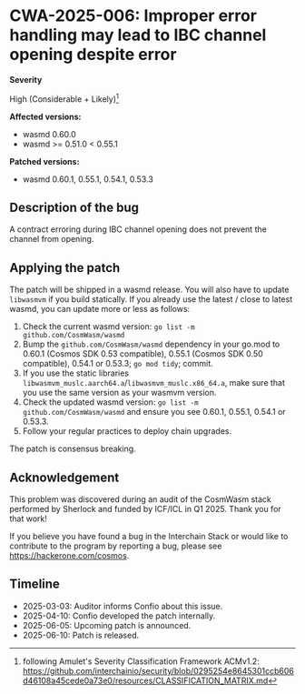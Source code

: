 # CWA-2025-006: Improper error handling may lead to IBC channel opening despite error

**Severity**

High (Considerable + Likely)[^1]

**Affected versions:**

- wasmd 0.60.0
- wasmd >= 0.51.0 < 0.55.1

**Patched versions:**

- wasmd 0.60.1, 0.55.1, 0.54.1, 0.53.3

## Description of the bug

A contract erroring during IBC channel opening does not prevent the channel from opening.

## Applying the patch

The patch will be shipped in a wasmd release. You will also have to update `libwasmvm` if you build statically.
If you already use the latest / close to latest wasmd, you can update more or less as follows:

1. Check the current wasmd version: `go list -m github.com/CosmWasm/wasmd`
2. Bump the `github.com/CosmWasm/wasmd` dependency in your go.mod to 0.60.1 (Cosmos SDK 0.53 compatible), 0.55.1 (Cosmos SDK 0.50 compatible), 0.54.1 or 0.53.3; `go mod tidy`; commit.
3. If you use the static libraries `libwasmvm_muslc.aarch64.a`/`libwasmvm_muslc.x86_64.a`, make sure that you use the same version as your wasmvm version.
4. Check the updated wasmd version: `go list -m github.com/CosmWasm/wasmd` and ensure you see 0.60.1, 0.55.1, 0.54.1 or 0.53.3.
5. Follow your regular practices to deploy chain upgrades.

The patch is consensus breaking.

## Acknowledgement

This problem was discovered during an audit of the CosmWasm stack performed by Sherlock and funded by ICF/ICL in Q1 2025. Thank you for that work!

If you believe you have found a bug in the Interchain Stack or would like to contribute to the
program by reporting a bug, please see <https://hackerone.com/cosmos>.

## Timeline

- 2025-03-03: Auditor informs Confio about this issue.
- 2025-04-10: Confio developed the patch internally.
- 2025-06-05: Upcoming patch is announced.
- 2025-06-10: Patch is released.

[^1]: following Amulet's Severity Classification Framework ACMv1.2: <https://github.com/interchainio/security/blob/0295254e8645301ccb606d46108a45cede0a73e0/resources/CLASSIFICATION_MATRIX.md>
